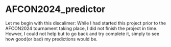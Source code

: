 # AFCON2024_predictor

Let me begin with this discalimer: While I had started this project prior to the AFCON2024 tournament taking place, I did not finish the project in time.  Howver, I could not help but to go back and try complete it, simply to see how good(or bad) my predictions would be.